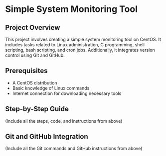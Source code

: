 # Simple System Monitoring Tool

## Project Overview
This project involves creating a simple system monitoring tool on CentOS. It includes tasks related to Linux administration, C programming, shell scripting, bash scripting, and cron jobs. Additionally, it integrates version control using Git and GitHub.

## Prerequisites
- A CentOS distribution
- Basic knowledge of Linux commands
- Internet connection for downloading necessary tools

## Step-by-Step Guide
(Include all the steps, code, and instructions from above)

## Git and GitHub Integration
(Include all the Git commands and GitHub instructions from above)
